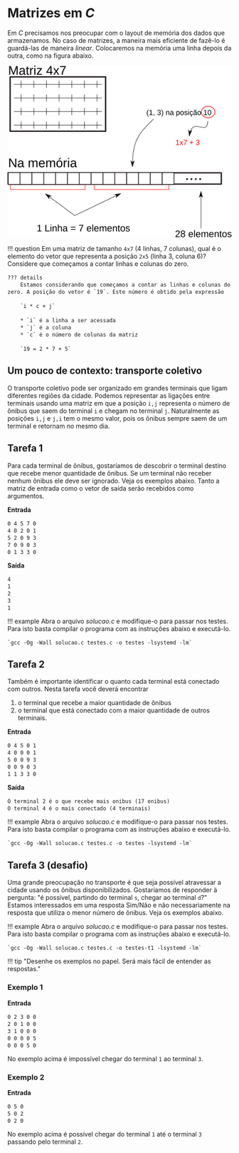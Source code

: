 # Matrizes em *C*

Em *C* precisamos nos preocupar com o layout de memória dos dados que armazenamos. No caso de matrizes, a maneira mais eficiente de fazê-lo é guardá-las de maneira *linear*. Colocaremos na memória uma linha depois da outra, como na figura abaixo.

![Matriz "deitada" linha a linha](matriz.png)

!!! question
    Em uma matriz de tamanho `4x7` (4 linhas, 7 colunas), qual é o elemento do vetor que representa a posição `2x5` (linha 3, coluna 6)? Considere que começamos a contar linhas e colunas do zero. 

    ??? details
        Estamos considerando que começamos a contar as linhas e colunas do zero. A posição do vetor é `19`. Este número é obtido pela expressão

        `i * c + j`

        * `i` é a linha a ser acessada
        * `j` é a coluna
        * `c` é o número de colunas da matriz

        `19 = 2 * 7 + 5`

## Um pouco de contexto: transporte coletivo

O transporte coletivo pode ser organizado em grandes terminais que ligam diferentes regiões da cidade. Podemos representar as ligações entre terminais usando uma matriz em que a posição `i,j` representa o número de ônibus que saem do terminal `i` e chegam no terminal `j`. Naturalmente as posições `i,j` e `j,i` tem o mesmo valor, pois os ônibus sempre saem de um terminal e retornam no mesmo dia.

## Tarefa 1

Para cada terminal de ônibus, gostaríamos de descobrir o terminal destino que recebe menor quantidade de ônibus. Se um terminal não receber nenhum ônibus ele deve ser ignorado. Veja os exemplos abaixo. Tanto a matriz de entrada como o vetor de saída serão recebidos como argumentos.

**Entrada**
```
0 4 5 7 0
4 0 2 0 1
5 2 0 9 3
7 0 9 0 3
0 1 3 3 0
```

**Saída**
```
4
1
2
3
1
```


!!! example
    Abra o arquivo *solucao.c* e modifique-o para passar nos testes. Para isto basta compilar o programa com as instruções abaixo e executá-lo.

    `gcc -Og -Wall solucao.c testes.c -o testes -lsystemd -lm`



## Tarefa 2

Também é importante identificar o quanto cada terminal está conectado com outros. Nesta tarefa você deverá encontrar 

1. o terminal que recebe a maior quantidade de ônibus
1. o terminal que está conectado com a maior quantidade de outros terminais. 

**Entrada**
```
0 4 5 0 1
4 0 0 0 1
5 0 0 9 3
0 0 9 0 3
1 1 3 3 0
```

**Saída**
```
O terminal 2 é o que recebe mais onibus (17 onibus)
O terminal 4 é o mais conectado (4 terminais)
```

!!! example
    Abra o arquivo *solucao.c* e modifique-o para passar nos testes. Para isto basta compilar o programa com as instruções abaixo e executá-lo.

    `gcc -Og -Wall solucao.c testes.c -o testes -lsystemd -lm`

## Tarefa 3 (desafio)

Uma grande preocupação no transporte é que seja possível atravessar a cidade usando os ônibus disponibilizados. Gostaríamos de responder à pergunta: "é possível, partindo do terminal `s`, chegar ao terminal `d`?" Estamos interessados em uma resposta Sim/Não e não necessariamente na resposta que utiliza o menor número de ônibus. Veja os exemplos abaixo.

!!! example
    Abra o arquivo *solucao.c* e modifique-o para passar nos testes. Para isto basta compilar o programa com as instruções abaixo e executá-lo.

    `gcc -Og -Wall solucao.c testes.c -o testes-t1 -lsystemd -lm`


!!! tip "Desenhe os exemplos no papel. Será mais fácil de entender as respostas."


### Exemplo 1

**Entrada**
```
0 2 3 0 0
2 0 1 0 0
3 1 0 0 0 
0 0 0 0 5
0 0 0 5 0
```

No exemplo acima é impossível chegar do terminal `1` ao terminal `3`. 

### Exemplo 2

**Entrada**
```
0 5 0
5 0 2
0 2 0
```

No exemplo acima é possível chegar do terminal `1` até o terminal `3` passando pelo terminal `2`.

